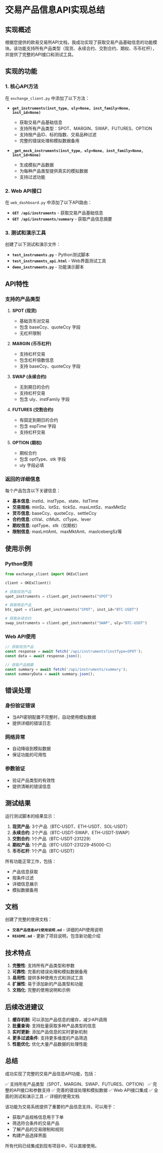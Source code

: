 # 交易产品信息API实现总结

## 实现概述

根据您提供的欧易交易所API文档，我成功实现了获取交易产品基础信息的功能模块。该功能支持所有产品类型（现货、永续合约、交割合约、期权、币币杠杆），并提供了完整的API接口和测试工具。

## 实现的功能

### 1. 核心API方法

在 `exchange_client.py` 中添加了以下方法：

- **`get_instruments(inst_type, uly=None, inst_family=None, inst_id=None)`**
  - 获取交易产品基础信息
  - 支持所有产品类型：SPOT、MARGIN、SWAP、FUTURES、OPTION
  - 支持按产品ID、标的指数、交易品种过滤
  - 完整的错误处理和模拟数据备用

- **`_get_mock_instruments(inst_type, uly=None, inst_family=None, inst_id=None)`**
  - 生成模拟产品数据
  - 为每种产品类型提供真实的模拟数据
  - 支持过滤功能

### 2. Web API接口

在 `web_dashboard.py` 中添加了以下API路由：

- **`GET /api/instruments`** - 获取交易产品基础信息
- **`GET /api/instruments/summary`** - 获取产品信息摘要

### 3. 测试和演示工具

创建了以下测试和演示文件：

- **`test_instruments.py`** - Python测试脚本
- **`test_instruments_api.html`** - Web界面测试工具
- **`demo_instruments.py`** - 功能演示脚本

## API特性

### 支持的产品类型

1. **SPOT (现货)**
   - 基础货币对交易
   - 包含 baseCcy、quoteCcy 字段
   - 无杠杆限制

2. **MARGIN (币币杠杆)**
   - 支持杠杆交易
   - 包含杠杆倍数信息
   - 支持 baseCcy、quoteCcy 字段

3. **SWAP (永续合约)**
   - 无到期日的合约
   - 支持杠杆交易
   - 包含 uly、instFamily 字段

4. **FUTURES (交割合约)**
   - 有固定到期日的合约
   - 包含 expTime 字段
   - 支持杠杆交易

5. **OPTION (期权)**
   - 期权合约
   - 包含 optType、stk 字段
   - uly 字段必填

### 返回的详细信息

每个产品包含以下关键信息：

- **基本信息**: instId、instType、state、listTime
- **交易规格**: minSz、lotSz、tickSz、maxLmtSz、maxMktSz
- **货币信息**: baseCcy、quoteCcy、settleCcy
- **合约信息**: ctVal、ctMult、ctType、lever
- **期权信息**: optType、stk（仅期权）
- **限制信息**: maxLmtAmt、maxMktAmt、maxIcebergSz等

## 使用示例

### Python使用

```python
from exchange_client import OKExClient

client = OKExClient()

# 获取现货产品
spot_instruments = client.get_instruments("SPOT")

# 获取特定产品
btc_spot = client.get_instruments("SPOT", inst_id="BTC-USDT")

# 获取永续合约
swap_instruments = client.get_instruments("SWAP", uly="BTC-USDT")
```

### Web API使用

```javascript
// 获取现货产品
const response = await fetch('/api/instruments?instType=SPOT');
const data = await response.json();

// 获取产品摘要
const summary = await fetch('/api/instruments/summary');
const summaryData = await summary.json();
```

## 错误处理

### 身份验证错误
- 当API密钥配置不完整时，自动使用模拟数据
- 提供详细的错误日志

### 网络异常
- 自动降级到模拟数据
- 保证功能的可用性

### 参数验证
- 验证产品类型的有效性
- 提供清晰的错误信息

## 测试结果

运行测试脚本的结果显示：

1. **现货产品**: 3个产品（BTC-USDT、ETH-USDT、SOL-USDT）
2. **永续合约**: 2个产品（BTC-USDT-SWAP、ETH-USDT-SWAP）
3. **交割合约**: 1个产品（BTC-USDT-231229）
4. **期权产品**: 1个产品（BTC-USDT-231229-45000-C）
5. **币币杠杆**: 1个产品（BTC-USDT）

所有功能正常工作，包括：
- 产品信息获取
- 按条件过滤
- 详细信息展示
- 模拟数据备用

## 文档

创建了完整的使用文档：

- **`交易产品信息API使用说明.md`** - 详细的API使用说明
- **`README.md`** - 更新了项目说明，包含新功能介绍

## 技术特点

1. **完整性**: 支持所有产品类型和参数
2. **可靠性**: 完善的错误处理和模拟数据备用
3. **易用性**: 提供多种使用方式和测试工具
4. **扩展性**: 易于添加新的产品类型和功能
5. **文档化**: 完整的使用说明和示例

## 后续改进建议

1. **缓存机制**: 可以添加产品信息的缓存，减少API调用
2. **批量查询**: 支持批量获取多种产品类型的信息
3. **实时更新**: 添加产品信息的实时更新机制
4. **更多过滤条件**: 支持更多维度的产品筛选
5. **性能优化**: 优化大量产品数据的处理性能

## 总结

成功实现了完整的交易产品信息API功能，包括：

✅ 支持所有产品类型（SPOT、MARGIN、SWAP、FUTURES、OPTION）
✅ 完整的API接口和参数支持
✅ 完善的错误处理和模拟数据
✅ Web API接口集成
✅ 全面的测试和演示工具
✅ 详细的使用文档

该功能为交易系统提供了重要的产品信息支持，可以用于：
- 获取产品规格信息用于下单
- 筛选符合条件的交易产品
- 了解产品的交易限制和规则
- 构建产品选择界面

所有代码已经集成到现有项目中，可以直接使用。 